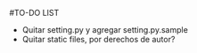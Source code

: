 #TO-DO LIST
* Quitar setting.py y agregar setting.py.sample
* Quitar static files, por derechos de autor?